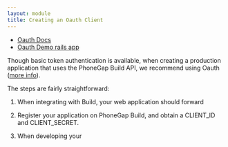 ```yaml
---
layout: module
title: Creating an Oauth Client
---
```


- [Oauth Docs](http://docs.build.phonegap.com/en_US/developer_api_oauth.md.html)
- [Oauth Demo rails app](https://github.com/wildabeast/pgb-oauth-client-demo/)

Though basic token authentication is available, when creating a production application that uses the PhoneGap Build API, we recommend using Oauth ([more info](http://phonegap.com/blog/2014/06/19/oauth-and-the-phonegap-build-developer-api/)).

The steps are fairly straightforward:

1. When integrating with Build, your web application should forward 

1. Register your application on PhoneGap Build, and obtain a CLIENT_ID and CLIENT_SECRET.

2. When developing your 